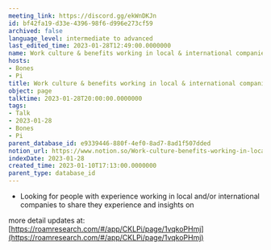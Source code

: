 ```yaml
---
meeting_link: https://discord.gg/ekWnDKJn
id: bf42fa19-d33e-4396-98f6-d996e273cf59
archived: false
language_level: intermediate to advanced
last_edited_time: 2023-01-28T12:49:00.0000000
name: Work culture & benefits working in local & international companies
hosts:
- Bones
- Pi
title: Work culture & benefits working in local & international companies
object: page
talktime: 2023-01-28T20:00:00.0000000
tags:
- Talk
- 2023-01-28
- Bones
- Pi
parent_database_id: e9339446-880f-4ef0-8ad7-8ad1f507dded
notion_url: https://www.notion.so/Work-culture-benefits-working-in-local-international-companies-bf42fa19d33e439698f6d996e273cf59
indexDate: 2023-01-28
created_time: 2023-01-10T17:13:00.0000000
parent_type: database_id
---
```


   - Looking for people with experience working in local and/or international companies to share they experience and insights on

more detail updates at:
[https://roamresearch.com/#/app/CKLPi/page/1vqkoPHmj](https://roamresearch.com/#/app/CKLPi/page/1vqkoPHmj)


























